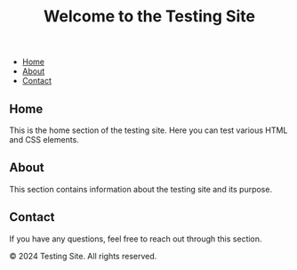 <!DOCTYPE html>
<html lang="en">
<head>
    <meta charset="UTF-8">
    <meta name="viewport" content="width=device-width, initial-scale=1.0">
    <title>Testing Site</title>
    <link rel="stylesheet" href="styles.css">
</head>
<body>
    <header>
        <h1>Welcome to the Testing Site</h1>
    </header>
    <nav>
        <ul>
            <li><a href="#home">Home</a></li>
            <li><a href="#about">About</a></li>
            <li><a href="#contact">Contact</a></li>
        </ul>
    </nav>
    <main>
        <section id="home">
            <h2>Home</h2>
            <p>This is the home section of the testing site. Here you can test various HTML and CSS elements.</p>
        </section>
        <section id="about">
            <h2>About</h2>
            <p>This section contains information about the testing site and its purpose.</p>
        </section>
        <section id="contact">
            <h2>Contact</h2>
            <p>If you have any questions, feel free to reach out through this section.</p>
        </section>
    </main>
    <footer>
        <p>&copy; 2024 Testing Site. All rights reserved.</p>
    </footer>
</body>
</html>
